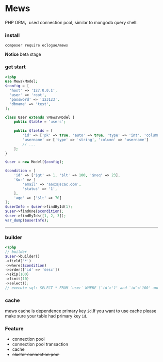 # Mews
 
 PHP ORM，used connection pool, similar to mongodb query shell.
 
### install
 `composer require eclogue/mews`
 
 
 **Notice** beta stage
 
### get start
```php
<?php
use Mews\Model;
$config = [
  'host' => '127.0.0.1',
  'user' => 'root',
  'password' => '123123',
  'dbname' => 'test',
];

class User extends \Mews\Model {
    public $table = 'users';
    
    public $fields = [
        'id' => ['pk' => true, 'auto' => true, 'type' => 'int', 'column' => 'id' ],
        'username' => ['type' => 'string', 'column' => 'username']
        // ...
    ];
}

$user = new Model($config);

$condition = [
    'id' => ['$gt' => 1, '$lt' => 100, '$neq' => 23],
    '$or' => [
        'email' => 'aaxx@scac.com',
        'status' => '1',
    ],
    'age' => ['$lt' => 70]
];
$userInfo = $user->findById(1);
$user->findOne($condition);
$user->findByIds([1, 2, 3]);
var_dump($userInfo);
```
-------

### builder
```php
<?php
// builder
$user->builder()
->field('*')
->where($condition)
->order(['id' => 'desc'])
->skip(100)
->limit(10)
->select();
// execute sql: SELECT * FROM `user` WHERE (`id`>'1' and `id`<'100' and `id`!='23') or (`email`='aaxx@scac.com' and `status`='1') and (`age`<'70') ORDER BY `id` DESC limit 10 offset 100;

```


### cache
 mews cache is dependence primary key `id`.If you want to use cache please make sure your table had primary key `id`.

### Feature
 -  connection pool
 -  connection pool transaction
 -  cache
 - ~~cluster connection pool~~

